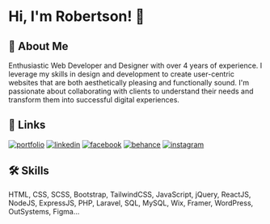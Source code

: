 
# Hi, I'm Robertson! 👋


## 🚀 About Me
Enthusiastic Web Developer and Designer with over 4 years of experience. I leverage my skills in design and development to create user-centric websites that are both aesthetically pleasing and functionally sound. I'm passionate about collaborating with clients to understand their needs and transform them into successful digital experiences.
## 🔗 Links
[![portfolio](https://img.shields.io/badge/my_portfolio-000?style=for-the-badge&logo=ko-fi&logoColor=white)](https://robertsonmorales.com)
[![linkedin](https://img.shields.io/badge/linkedin-0A66C2?style=for-the-badge&logo=linkedin&logoColor=white)](https://www.linkedin.com/in/robertson-morales)
[![facebook](https://img.shields.io/badge/facebook-0866ff?style=for-the-badge&logo=facebook&logoColor=white)](https://www.facebook.com/robertsonmorales.dev)
[![behance](https://img.shields.io/badge/behance-0055fb?style=for-the-badge&logo=behance&logoColor=white)](https://www.behance.net/robertsonmorales)
[![instagram](https://img.shields.io/badge/instagram-d63c75?style=for-the-badge&logo=instagram&logoColor=white)](https://www.instagram.com/robertson.morales/)


## 🛠 Skills
HTML, CSS, SCSS, Bootstrap, TailwindCSS, JavaScript, jQuery, ReactJS, NodeJS, ExpressJS, PHP, Laravel, SQL, MySQL, Wix, Framer, WordPress, OutSystems, Figma...
